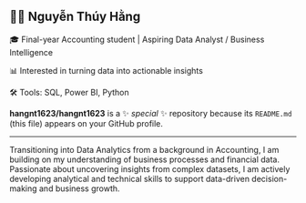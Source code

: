 ## 👩‍💻 Nguyễn Thúy Hằng
🎓 Final-year Accounting student | Aspiring Data Analyst / Business Intelligence

📊 Interested in turning data into actionable insights  

🛠️ Tools: SQL, Power BI, Python

**hangnt1623/hangnt1623** is a ✨ _special_ ✨ repository because its `README.md` (this file) appears on your GitHub profile.

-----
Transitioning into Data Analytics from a background in Accounting, I am building on my understanding of business processes and financial data. Passionate about uncovering insights from complex datasets, I am actively developing analytical and technical skills to support data-driven decision-making and business growth.
